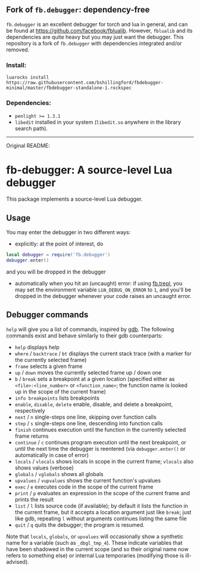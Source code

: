 ## Fork of `fb.debugger`: dependency-free

`fb.debugger` is an excellent debugger for torch and lua in general, and can be found at <https://github.com/facebook/fblualib>.
However, `fblualib` and its dependencies are quite heavy but you may just want the debugger. This repository is a fork of `fb.debugger` with dependencies integrated and/or removed. 

### Install:
```
luarocks install https://raw.githubusercontent.com/bshillingford/fbdebugger-minimal/master/fbdebugger-standalone-1.rockspec 
```

### Dependencies:

* `penlight >= 1.3.1`
* `libedit` installed in your system (`libedit.so` anywhere in the library search path).

---
Original README:

# fb-debugger: A source-level Lua debugger

This package implements a source-level Lua debugger.

## Usage

You may enter the debugger in two different ways:
* explicitly: at the point of interest, do
```lua
local debugger = require('fb.debugger')
debugger.enter()
```
  and you will be dropped in the debugger
* automatically when you hit an (uncaught) error: if using
  [fb.trepl](../trepl/README.md), you may set the environment variable
  `LUA_DEBUG_ON_ERROR` to `1`, and you'll be dropped in the debugger
  whenever your code raises an uncaught error.

## Debugger commands

`help` will give you a list of commands, inspired by
[gdb](http://www.gnu.org/software/gdb/). The following commands exist and behave
similarly to their gdb counterparts:
* `help` displays help
* `where` / `backtrace` / `bt` displays the current stack trace (with a
  marker for the currently selected frame)
* `frame` selects a given frame
* `up` / `down` moves the currently selected frame up / down one
* `b` / `break` sets a breakpoint at a given location (specified either as
  `<file>:<line_number>` or `<function_name>`; the function name is looked up
  in the scope of the current frame)
* `info breakpoints` lists breakpoints
* `enable`, `disable`, `delete` enable, disable, and delete a breakpoint,
  respectively
* `next` / `n` single-steps one line, skipping over function calls
* `step` / `s` single-steps one line, descending into function calls
* `finish` continues execution until the function in the currently selected
  frame returns
* `continue` / `c` continues program execution until the next breakpoint,
  or until the next time the debugger is reentered (via `debugger.enter()` or
  automatically in case of error)
* `locals` / `vlocals` shows locals in scope in the current frame; `vlocals`
  also shows values (verbose)
* `globals` / `vglobals` shows all globals
* `upvalues` / `vupvalues` shows the current function's upvalues
* `exec` / `e` executes code in the scope of the current frame
* `print` / `p` evaluates an expression in the scope of the current frame and
  prints the result
* `list` / `l` lists source code (if available); by default it lists the
  function in the current frame, but it accepts a location argument just like
  `break`; just like gdb, repeating `l` without arguments continues listing
  the same file
* `quit` / `q` quits the debugger; the program is resumed.

Note that `locals`, `globals`, or `upvalues` will occasionally show a
synthetic name for a variable (such as `_dbgl_tmp_4`). These indicate variables
that have been shadowed in the current scope (and so their original name
now refers to something else) or internal Lua temporaries (modifying those
is ill-advised).
